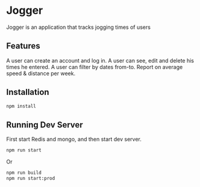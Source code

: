 # Jogger
Jogger is an application that tracks jogging times of users

## Features
A user can create an account and log in.
A user can see, edit and delete his times he entered.
A user can filter by dates from-to.
Report on average speed & distance per week.

## Installation
```bash
npm install
```
## Running Dev Server
First start Redis and mongo, and then start dev server.

```bash
npm run start
```

Or

```bash
npm run build
npm run start:prod
```